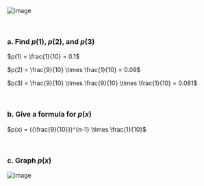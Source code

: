 
![image](https://github.com/user-attachments/assets/1a314b28-5176-4415-ac75-e160cedb6119)

<br/>

### a. Find $p(1)$, $p(2)$, and $p(3)$

$p(1) = \frac{1}{10} = 0.1$  

$p(2) = \frac{9}{10} \times \frac{1}{10} = 0.09$  

$p(3) = \frac{9}{10} \times \frac{9}{10} \times \frac{1}{10} = 0.081$  

<br/>

### b. Give a formula for $p(x)$

$p(x) = ({\frac{9}{10}})^{n-1} \times \frac{1}{10}$

<br/>

### c. Graph $p(x)$

![image](https://github.com/user-attachments/assets/c632eeff-b36e-4438-b26c-185bc6e13750)

<br/>
